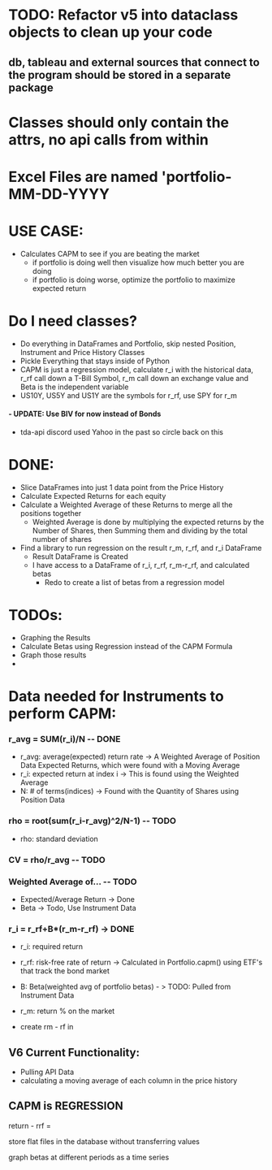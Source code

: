 # TODO: Refactor v5 into dataclass objects to clean up your code
## db, tableau and external sources that connect to the program should be stored in a separate package

# Classes should only contain the attrs, no api calls from within
# Excel Files are named 'portfolio-MM-DD-YYYY

# USE CASE:
- Calculates CAPM to see if you are beating the market
    - if portfolio is doing well then visualize how much better you are doing
    - if portfolio is doing worse, optimize the portfolio to maximize expected return

# Do I need classes?
- Do everything in DataFrames and Portfolio, skip nested Position, Instrument and Price History Classes
- Pickle Everything that stays inside of Python
- CAPM is just a regression model, calculate r_i with the historical data, r_rf call down a T-Bill Symbol, r_m call down an exchange value and Beta is the independent variable
- US10Y, US5Y and US1Y are the symbols for r_rf, use SPY for r_m
####    - UPDATE: Use BIV for now instead of Bonds
- tda-api discord used Yahoo in the past so circle back on this

# DONE: 
- Slice DataFrames into just 1 data point from the Price History
- Calculate Expected Returns for each equity
- Calculate a Weighted Average of these Returns to merge all the positions together
    - Weighted Average is done by multiplying the expected returns by the Number of Shares, then Summing them and dividing by the total number of shares
- Find a library to run regression on the result r_m, r_rf, and r_i DataFrame
    - Result DataFrame is Created
    - I have access to a DataFrame of r_i, r_rf, r_m-r_rf, and calculated betas
        - Redo to create a list of betas from a regression model

# TODOs:
- Graphing the Results
- Calculate Betas using Regression instead of the CAPM Formula
- Graph those results
- 


# Data needed for Instruments to perform CAPM:

### r_avg = SUM(r_i)/N -- DONE
- r_avg: average(expected) return rate -> A Weighted Average of Position Data Expected Returns, which were found with a Moving Average 
- r_i: expected return at index i -> This is found using the Weighted Average
- N: # of terms(indices) -> Found with the Quantity of Shares using Position Data

### rho = root(sum(r_i-r_avg)^2/N-1) -- TODO
- rho: standard deviation

### CV = rho/r_avg -- TODO

### Weighted Average of... -- TODO
- Expected/Average Return -> Done
- Beta -> Todo, Use Instrument Data

### r_i = r_rf+B*(r_m-r_rf) -> DONE
- r_i: required return 
- r_rf: risk-free rate of return -> Calculated in Portfolio.capm() using ETF's that track the bond market
- B: Beta(weighted avg of portfolio betas) - > TODO: Pulled from Instrument Data
- r_m: return % on the market

- create rm - rf in 

## V6 Current Functionality:
- Pulling API Data
- calculating a moving average of each column in the price history

## CAPM is REGRESSION
return - rrf = 

store flat files in the database without transferring values

graph betas at different periods as a time series
